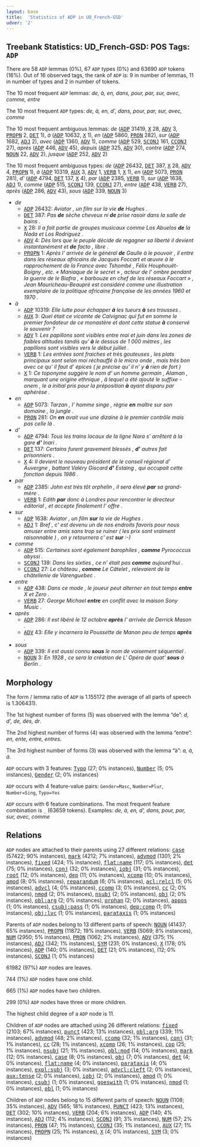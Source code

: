 ```yaml
---
layout: base
title:  'Statistics of ADP in UD_French-GSD'
udver: '2'
---
```


## Treebank Statistics: UD_French-GSD: POS Tags: `ADP`

There are 58 `ADP` lemmas (0%), 67 `ADP` types (0%) and 63690 `ADP` tokens (16%).
Out of 16 observed tags, the rank of `ADP` is: 9 in number of lemmas, 11 in number of types and 2 in number of tokens.

The 10 most frequent `ADP` lemmas: <em>de, à, en, dans, pour, par, sur, avec, comme, entre</em>

The 10 most frequent `ADP` types:  <em>de, à, en, d', dans, pour, par, sur, avec, comme</em>

The 10 most frequent ambiguous lemmas: <em>de</em> (<tt><a href="fr_gsd-pos-ADP.html">ADP</a></tt> 31419, <tt><a href="fr_gsd-pos-X.html">X</a></tt> 28, <tt><a href="fr_gsd-pos-ADV.html">ADV</a></tt> 3, <tt><a href="fr_gsd-pos-PROPN.html">PROPN</a></tt> 2, <tt><a href="fr_gsd-pos-DET.html">DET</a></tt> 1), <em>à</em> (<tt><a href="fr_gsd-pos-ADP.html">ADP</a></tt> 10632, <tt><a href="fr_gsd-pos-X.html">X</a></tt> 1), <em>en</em> (<tt><a href="fr_gsd-pos-ADP.html">ADP</a></tt> 5860, <tt><a href="fr_gsd-pos-PRON.html">PRON</a></tt> 282), <em>sur</em> (<tt><a href="fr_gsd-pos-ADP.html">ADP</a></tt> 1682, <tt><a href="fr_gsd-pos-ADJ.html">ADJ</a></tt> 2), <em>avec</em> (<tt><a href="fr_gsd-pos-ADP.html">ADP</a></tt> 1360, <tt><a href="fr_gsd-pos-ADV.html">ADV</a></tt> 1), <em>comme</em> (<tt><a href="fr_gsd-pos-ADP.html">ADP</a></tt> 529, <tt><a href="fr_gsd-pos-SCONJ.html">SCONJ</a></tt> 161, <tt><a href="fr_gsd-pos-CCONJ.html">CCONJ</a></tt> 27), <em>après</em> (<tt><a href="fr_gsd-pos-ADP.html">ADP</a></tt> 446, <tt><a href="fr_gsd-pos-ADV.html">ADV</a></tt> 45), <em>depuis</em> (<tt><a href="fr_gsd-pos-ADP.html">ADP</a></tt> 325, <tt><a href="fr_gsd-pos-ADV.html">ADV</a></tt> 30), <em>contre</em> (<tt><a href="fr_gsd-pos-ADP.html">ADP</a></tt> 274, <tt><a href="fr_gsd-pos-NOUN.html">NOUN</a></tt> 22, <tt><a href="fr_gsd-pos-ADV.html">ADV</a></tt> 2), <em>jusque</em> (<tt><a href="fr_gsd-pos-ADP.html">ADP</a></tt> 252, <tt><a href="fr_gsd-pos-ADV.html">ADV</a></tt> 2)

The 10 most frequent ambiguous types:  <em>de</em> (<tt><a href="fr_gsd-pos-ADP.html">ADP</a></tt> 26432, <tt><a href="fr_gsd-pos-DET.html">DET</a></tt> 387, <tt><a href="fr_gsd-pos-X.html">X</a></tt> 28, <tt><a href="fr_gsd-pos-ADV.html">ADV</a></tt> 4, <tt><a href="fr_gsd-pos-PROPN.html">PROPN</a></tt> 1), <em>à</em> (<tt><a href="fr_gsd-pos-ADP.html">ADP</a></tt> 10319, <tt><a href="fr_gsd-pos-AUX.html">AUX</a></tt> 3, <tt><a href="fr_gsd-pos-ADV.html">ADV</a></tt> 1, <tt><a href="fr_gsd-pos-VERB.html">VERB</a></tt> 1, <tt><a href="fr_gsd-pos-X.html">X</a></tt> 1), <em>en</em> (<tt><a href="fr_gsd-pos-ADP.html">ADP</a></tt> 5073, <tt><a href="fr_gsd-pos-PRON.html">PRON</a></tt> 281), <em>d'</em> (<tt><a href="fr_gsd-pos-ADP.html">ADP</a></tt> 4794, <tt><a href="fr_gsd-pos-DET.html">DET</a></tt> 137, <tt><a href="fr_gsd-pos-X.html">X</a></tt> 4), <em>par</em> (<tt><a href="fr_gsd-pos-ADP.html">ADP</a></tt> 2385, <tt><a href="fr_gsd-pos-VERB.html">VERB</a></tt> 1), <em>sur</em> (<tt><a href="fr_gsd-pos-ADP.html">ADP</a></tt> 1638, <tt><a href="fr_gsd-pos-ADJ.html">ADJ</a></tt> 1), <em>comme</em> (<tt><a href="fr_gsd-pos-ADP.html">ADP</a></tt> 515, <tt><a href="fr_gsd-pos-SCONJ.html">SCONJ</a></tt> 139, <tt><a href="fr_gsd-pos-CCONJ.html">CCONJ</a></tt> 27), <em>entre</em> (<tt><a href="fr_gsd-pos-ADP.html">ADP</a></tt> 438, <tt><a href="fr_gsd-pos-VERB.html">VERB</a></tt> 27), <em>après</em> (<tt><a href="fr_gsd-pos-ADP.html">ADP</a></tt> 286, <tt><a href="fr_gsd-pos-ADV.html">ADV</a></tt> 43), <em>sous</em> (<tt><a href="fr_gsd-pos-ADP.html">ADP</a></tt> 339, <tt><a href="fr_gsd-pos-NOUN.html">NOUN</a></tt> 3)


* <em>de</em>
  * <tt><a href="fr_gsd-pos-ADP.html">ADP</a></tt> 26432: <em>Aviator , un film sur la vie <b>de</b> Hughes .</em>
  * <tt><a href="fr_gsd-pos-DET.html">DET</a></tt> 387: <em>Pas <b>de</b> sèche cheveux ni <b>de</b> prise rasoir dans la salle de bains .</em>
  * <tt><a href="fr_gsd-pos-X.html">X</a></tt> 28: <em>Il a fait partie de groupes musicaux comme Los Abuelos <b>de</b> la Nada et Los Rodríguez .</em>
  * <tt><a href="fr_gsd-pos-ADV.html">ADV</a></tt> 4: <em>Dès lors que le peuple décide de regagner sa liberté il devient instantanément et <b>de</b> facto , libre .</em>
  * <tt><a href="fr_gsd-pos-PROPN.html">PROPN</a></tt> 1: <em>Après l' arrivée de le général <b>de</b> Gaulle à le pouvoir , il entre dans les réseaux africains de Jacques Foccart et œuvre à le rapprochement de la France avec Tshombé , Félix Houphouët-Boigny , etc. « Maniaque de le secret » , acteur de l' ombre pendant la guerre de le Biafra , « barbouze en chef de les réseaux Foccart » , Jean Mauricheau-Beaupré est considéré comme une illustration exemplaire de la politique africaine française de les années 1960 et 1970 .</em>
* <em>à</em>
  * <tt><a href="fr_gsd-pos-ADP.html">ADP</a></tt> 10319: <em>Elle lutte pour échapper <b>à</b> les tueurs <b>à</b> ses trousses .</em>
  * <tt><a href="fr_gsd-pos-AUX.html">AUX</a></tt> 3: <em>Quel était ce vicomte de Calvignac qui fut en somme le premier fondateur de ce monastère et dont cette statue <b>à</b> conservé le souvenir ?</em>
  * <tt><a href="fr_gsd-pos-ADV.html">ADV</a></tt> 1: <em>Les papillons sont visibles entre mai et juin dans les zones de faibles altitudes tandis qu' <b>à</b> le dessus de 1 000 mètres , les papillons sont visibles vers le début juillet .</em>
  * <tt><a href="fr_gsd-pos-VERB.html">VERB</a></tt> 1: <em>Les entrées sont fraiches et très gouteuses , les plats principaux sont selon moi réchauffé à le micro onde , mais très bon avec ce qu' il faut d' épices ( je précise qu' il n' y <b>à</b> rien de fort )</em>
  * <tt><a href="fr_gsd-pos-X.html">X</a></tt> 1: <em>Ce toponyme suggère le nom d' un homme germain , Alaman , marquant une origine ethnique , à lequel a été ajouté le suffixe -onem , le a initial pris pour la préposition <b>à</b> ayant disparu par aphérèse .</em>
* <em>en</em>
  * <tt><a href="fr_gsd-pos-ADP.html">ADP</a></tt> 5073: <em>Tarzan , l' homme singe , règne <b>en</b> maître sur son domaine , la jungle .</em>
  * <tt><a href="fr_gsd-pos-PRON.html">PRON</a></tt> 281: <em>On <b>en</b> avait vue une dizaine à le premier contrôle mais pas celle là .</em>
* <em>d'</em>
  * <tt><a href="fr_gsd-pos-ADP.html">ADP</a></tt> 4794: <em>Tous les trains locaux de la ligne Nara s' arrêtent à la gare <b>d'</b> Inari .</em>
  * <tt><a href="fr_gsd-pos-DET.html">DET</a></tt> 137: <em>Certains furent gravement blessés , <b>d'</b> autres fait prisonniers .</em>
  * <tt><a href="fr_gsd-pos-X.html">X</a></tt> 4: <em>Il devient le nouveau président de le conseil régional d' Auvergne , battant Valéry Giscard <b>d'</b> Estaing , qui occupait cette fonction depuis 1986 .</em>
* <em>par</em>
  * <tt><a href="fr_gsd-pos-ADP.html">ADP</a></tt> 2385: <em>John est très tôt orphelin , il sera élevé <b>par</b> sa grand-mère .</em>
  * <tt><a href="fr_gsd-pos-VERB.html">VERB</a></tt> 1: <em>Edith <b>par</b> donc à Londres pour rencontrer le directeur éditorial , et accepte finalement l' offre .</em>
* <em>sur</em>
  * <tt><a href="fr_gsd-pos-ADP.html">ADP</a></tt> 1638: <em>Aviator , un film <b>sur</b> la vie de Hughes .</em>
  * <tt><a href="fr_gsd-pos-ADJ.html">ADJ</a></tt> 1: <em>Bref , c' est devenu un de nos endroits favoris pour nous amuser entre amis sans trop se ruiner ( les prix sont vraiment raisonnable ) , on y retournera c' est <b>sur</b> :-)</em>
* <em>comme</em>
  * <tt><a href="fr_gsd-pos-ADP.html">ADP</a></tt> 515: <em>Certaines sont également barophiles , <b>comme</b> Pyrococcus abyssi .</em>
  * <tt><a href="fr_gsd-pos-SCONJ.html">SCONJ</a></tt> 139: <em>Dans les sixties , ce n' était pas <b>comme</b> aujourd'hui .</em>
  * <tt><a href="fr_gsd-pos-CCONJ.html">CCONJ</a></tt> 27: <em>Le château , <b>comme</b> Le Câtelet , relevaient de la châtellenie de Varenguebec .</em>
* <em>entre</em>
  * <tt><a href="fr_gsd-pos-ADP.html">ADP</a></tt> 438: <em>Dans ce mode , le joueur peut alterner en tout temps <b>entre</b> X et Zero .</em>
  * <tt><a href="fr_gsd-pos-VERB.html">VERB</a></tt> 27: <em>George Michael <b>entre</b> en conflit avec la maison Sony Music .</em>
* <em>après</em>
  * <tt><a href="fr_gsd-pos-ADP.html">ADP</a></tt> 286: <em>Il est libéré le 12 octobre <b>après</b> l' arrivée de Derrick Mason .</em>
  * <tt><a href="fr_gsd-pos-ADV.html">ADV</a></tt> 43: <em>Elle y incarnera la Poussette de Manon peu de temps <b>après</b> .</em>
* <em>sous</em>
  * <tt><a href="fr_gsd-pos-ADP.html">ADP</a></tt> 339: <em>Il est aussi connu <b>sous</b> le nom de voisement séquentiel .</em>
  * <tt><a href="fr_gsd-pos-NOUN.html">NOUN</a></tt> 3: <em>En 1928 , ce sera la création de L' Opéra de quat' <b>sous</b> à Berlin .</em>

## Morphology

The form / lemma ratio of `ADP` is 1.155172 (the average of all parts of speech is 1.306431).

The 1st highest number of forms (5) was observed with the lemma “de”: <em>d, d', de, des, dr</em>.

The 2nd highest number of forms (4) was observed with the lemma “entre”: <em>en, ente, entre, entres</em>.

The 3rd highest number of forms (3) was observed with the lemma “à”: <em>a, à, á</em>.

`ADP` occurs with 3 features: <tt><a href="fr_gsd-feat-Typo.html">Typo</a></tt> (27; 0% instances), <tt><a href="fr_gsd-feat-Number.html">Number</a></tt> (5; 0% instances), <tt><a href="fr_gsd-feat-Gender.html">Gender</a></tt> (2; 0% instances)

`ADP` occurs with 4 feature-value pairs: `Gender=Masc`, `Number=Plur`, `Number=Sing`, `Typo=Yes`

`ADP` occurs with 6 feature combinations.
The most frequent feature combination is `_` (63659 tokens).
Examples: <em>de, à, en, d', dans, pour, par, sur, avec, comme</em>


## Relations

`ADP` nodes are attached to their parents using 27 different relations: <tt><a href="fr_gsd-dep-case.html">case</a></tt> (57422; 90% instances), <tt><a href="fr_gsd-dep-mark.html">mark</a></tt> (4212; 7% instances), <tt><a href="fr_gsd-dep-advmod.html">advmod</a></tt> (1301; 2% instances), <tt><a href="fr_gsd-dep-fixed.html">fixed</a></tt> (424; 1% instances), <tt><a href="fr_gsd-dep-flat-name.html">flat:name</a></tt> (117; 0% instances), <tt><a href="fr_gsd-dep-det.html">det</a></tt> (75; 0% instances), <tt><a href="fr_gsd-dep-conj.html">conj</a></tt> (32; 0% instances), <tt><a href="fr_gsd-dep-iobj.html">iobj</a></tt> (31; 0% instances), <tt><a href="fr_gsd-dep-root.html">root</a></tt> (12; 0% instances), <tt><a href="fr_gsd-dep-dep.html">dep</a></tt> (11; 0% instances), <tt><a href="fr_gsd-dep-xcomp.html">xcomp</a></tt> (10; 0% instances), <tt><a href="fr_gsd-dep-amod.html">amod</a></tt> (8; 0% instances), <tt><a href="fr_gsd-dep-reparandum.html">reparandum</a></tt> (6; 0% instances), <tt><a href="fr_gsd-dep-acl-relcl.html">acl:relcl</a></tt> (5; 0% instances), <tt><a href="fr_gsd-dep-advcl.html">advcl</a></tt> (4; 0% instances), <tt><a href="fr_gsd-dep-ccomp.html">ccomp</a></tt> (3; 0% instances), <tt><a href="fr_gsd-dep-cc.html">cc</a></tt> (2; 0% instances), <tt><a href="fr_gsd-dep-nmod.html">nmod</a></tt> (2; 0% instances), <tt><a href="fr_gsd-dep-nsubj.html">nsubj</a></tt> (2; 0% instances), <tt><a href="fr_gsd-dep-obj.html">obj</a></tt> (2; 0% instances), <tt><a href="fr_gsd-dep-obl-arg.html">obl:arg</a></tt> (2; 0% instances), <tt><a href="fr_gsd-dep-orphan.html">orphan</a></tt> (2; 0% instances), <tt><a href="fr_gsd-dep-appos.html">appos</a></tt> (1; 0% instances), <tt><a href="fr_gsd-dep-csubj-pass.html">csubj:pass</a></tt> (1; 0% instances), <tt><a href="fr_gsd-dep-dep-comp.html">dep:comp</a></tt> (1; 0% instances), <tt><a href="fr_gsd-dep-obj-lvc.html">obj:lvc</a></tt> (1; 0% instances), <tt><a href="fr_gsd-dep-parataxis.html">parataxis</a></tt> (1; 0% instances)

Parents of `ADP` nodes belong to 13 different parts of speech: <tt><a href="fr_gsd-pos-NOUN.html">NOUN</a></tt> (41437; 65% instances), <tt><a href="fr_gsd-pos-PROPN.html">PROPN</a></tt> (11872; 19% instances), <tt><a href="fr_gsd-pos-VERB.html">VERB</a></tt> (5069; 8% instances), <tt><a href="fr_gsd-pos-NUM.html">NUM</a></tt> (2950; 5% instances), <tt><a href="fr_gsd-pos-PRON.html">PRON</a></tt> (1062; 2% instances), <tt><a href="fr_gsd-pos-ADV.html">ADV</a></tt> (375; 1% instances), <tt><a href="fr_gsd-pos-ADJ.html">ADJ</a></tt> (342; 1% instances), <tt><a href="fr_gsd-pos-SYM.html">SYM</a></tt> (231; 0% instances), <tt><a href="fr_gsd-pos-X.html">X</a></tt> (178; 0% instances), <tt><a href="fr_gsd-pos-ADP.html">ADP</a></tt> (140; 0% instances), <tt><a href="fr_gsd-pos-DET.html">DET</a></tt> (21; 0% instances),  (12; 0% instances), <tt><a href="fr_gsd-pos-SCONJ.html">SCONJ</a></tt> (1; 0% instances)

61982 (97%) `ADP` nodes are leaves.

744 (1%) `ADP` nodes have one child.

665 (1%) `ADP` nodes have two children.

299 (0%) `ADP` nodes have three or more children.

The highest child degree of a `ADP` node is 11.

Children of `ADP` nodes are attached using 26 different relations: <tt><a href="fr_gsd-dep-fixed.html">fixed</a></tt> (2103; 67% instances), <tt><a href="fr_gsd-dep-punct.html">punct</a></tt> (423; 13% instances), <tt><a href="fr_gsd-dep-obl-arg.html">obl:arg</a></tt> (339; 11% instances), <tt><a href="fr_gsd-dep-advmod.html">advmod</a></tt> (48; 2% instances), <tt><a href="fr_gsd-dep-ccomp.html">ccomp</a></tt> (32; 1% instances), <tt><a href="fr_gsd-dep-conj.html">conj</a></tt> (31; 1% instances), <tt><a href="fr_gsd-dep-cc.html">cc</a></tt> (28; 1% instances), <tt><a href="fr_gsd-dep-xcomp.html">xcomp</a></tt> (26; 1% instances), <tt><a href="fr_gsd-dep-cop.html">cop</a></tt> (25; 1% instances), <tt><a href="fr_gsd-dep-nsubj.html">nsubj</a></tt> (21; 1% instances), <tt><a href="fr_gsd-dep-obl-mod.html">obl:mod</a></tt> (14; 0% instances), <tt><a href="fr_gsd-dep-mark.html">mark</a></tt> (12; 0% instances), <tt><a href="fr_gsd-dep-case.html">case</a></tt> (8; 0% instances), <tt><a href="fr_gsd-dep-obj.html">obj</a></tt> (7; 0% instances), <tt><a href="fr_gsd-dep-det.html">det</a></tt> (4; 0% instances), <tt><a href="fr_gsd-dep-flat-name.html">flat:name</a></tt> (4; 0% instances), <tt><a href="fr_gsd-dep-parataxis.html">parataxis</a></tt> (4; 0% instances), <tt><a href="fr_gsd-dep-expl-subj.html">expl:subj</a></tt> (3; 0% instances), <tt><a href="fr_gsd-dep-advcl-cleft.html">advcl:cleft</a></tt> (2; 0% instances), <tt><a href="fr_gsd-dep-aux-tense.html">aux:tense</a></tt> (2; 0% instances), <tt><a href="fr_gsd-dep-iobj.html">iobj</a></tt> (2; 0% instances), <tt><a href="fr_gsd-dep-amod.html">amod</a></tt> (1; 0% instances), <tt><a href="fr_gsd-dep-csubj.html">csubj</a></tt> (1; 0% instances), <tt><a href="fr_gsd-dep-goeswith.html">goeswith</a></tt> (1; 0% instances), <tt><a href="fr_gsd-dep-nmod.html">nmod</a></tt> (1; 0% instances), <tt><a href="fr_gsd-dep-obl.html">obl</a></tt> (1; 0% instances)

Children of `ADP` nodes belong to 15 different parts of speech: <tt><a href="fr_gsd-pos-NOUN.html">NOUN</a></tt> (1108; 35% instances), <tt><a href="fr_gsd-pos-ADV.html">ADV</a></tt> (565; 18% instances), <tt><a href="fr_gsd-pos-PUNCT.html">PUNCT</a></tt> (423; 13% instances), <tt><a href="fr_gsd-pos-DET.html">DET</a></tt> (302; 10% instances), <tt><a href="fr_gsd-pos-VERB.html">VERB</a></tt> (204; 6% instances), <tt><a href="fr_gsd-pos-ADP.html">ADP</a></tt> (140; 4% instances), <tt><a href="fr_gsd-pos-ADJ.html">ADJ</a></tt> (112; 4% instances), <tt><a href="fr_gsd-pos-SCONJ.html">SCONJ</a></tt> (91; 3% instances), <tt><a href="fr_gsd-pos-NUM.html">NUM</a></tt> (57; 2% instances), <tt><a href="fr_gsd-pos-PRON.html">PRON</a></tt> (47; 1% instances), <tt><a href="fr_gsd-pos-CCONJ.html">CCONJ</a></tt> (35; 1% instances), <tt><a href="fr_gsd-pos-AUX.html">AUX</a></tt> (27; 1% instances), <tt><a href="fr_gsd-pos-PROPN.html">PROPN</a></tt> (25; 1% instances), <tt><a href="fr_gsd-pos-X.html">X</a></tt> (4; 0% instances), <tt><a href="fr_gsd-pos-SYM.html">SYM</a></tt> (3; 0% instances)

